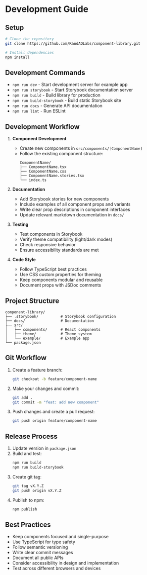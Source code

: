 # Development Guide

## Setup

```bash
# Clone the repository
git clone https://github.com/RandAOLabs/component-library.git

# Install dependencies
npm install
```

## Development Commands

- `npm run dev` - Start development server for example app
- `npm run storybook` - Start Storybook documentation server
- `npm run build` - Build library for production
- `npm run build-storybook` - Build static Storybook site
- `npm run docs` - Generate API documentation
- `npm run lint` - Run ESLint

## Development Workflow

1. **Component Development**
   - Create new components in `src/components/[ComponentName]`
   - Follow the existing component structure:
     ```
     ComponentName/
     ├── ComponentName.tsx
     ├── ComponentName.css
     ├── ComponentName.stories.tsx
     └── index.ts
     ```

2. **Documentation**
   - Add Storybook stories for new components
   - Include examples of all component props and variants
   - Write clear prop descriptions in component interfaces
   - Update relevant markdown documentation in `docs/`

3. **Testing**
   - Test components in Storybook
   - Verify theme compatibility (light/dark modes)
   - Check responsive behavior
   - Ensure accessibility standards are met

4. **Code Style**
   - Follow TypeScript best practices
   - Use CSS custom properties for theming
   - Keep components modular and reusable
   - Document props with JSDoc comments

## Project Structure

```
component-library/
├── .storybook/          # Storybook configuration
├── docs/                # Documentation
├── src/
│   ├── components/      # React components
│   ├── theme/           # Theme system
│   └── example/         # Example app
└── package.json
```

## Git Workflow

1. Create a feature branch:
   ```bash
   git checkout -b feature/component-name
   ```

2. Make your changes and commit:
   ```bash
   git add .
   git commit -m "feat: add new component"
   ```

3. Push changes and create a pull request:
   ```bash
   git push origin feature/component-name
   ```

## Release Process

1. Update version in `package.json`
2. Build and test:
   ```bash
   npm run build
   npm run build-storybook
   ```
3. Create git tag:
   ```bash
   git tag vX.Y.Z
   git push origin vX.Y.Z
   ```
4. Publish to npm:
   ```bash
   npm publish
   ```

## Best Practices

- Keep components focused and single-purpose
- Use TypeScript for type safety
- Follow semantic versioning
- Write clear commit messages
- Document all public APIs
- Consider accessibility in design and implementation
- Test across different browsers and devices
